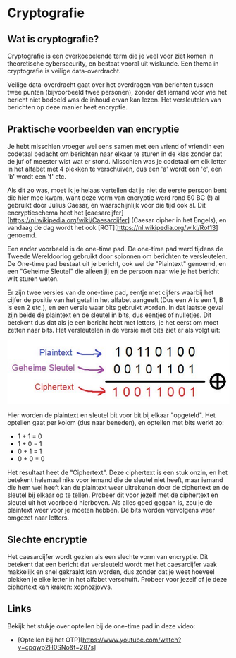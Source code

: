 Cryptografie
===============

Wat is cryptografie?
---------------------
Cryptografie is een overkoepelende term die je veel voor
ziet komen in theoretische cybersecurity, en bestaat vooral
uit wiskunde. Een thema in cryptografie is veilige data-overdracht.

Veilige data-overdracht gaat over het overdragen van berichten tussen 
twee punten (bijvoorbeeld twee personen), zonder dat iemand voor wie 
het bericht niet bedoeld was de inhoud ervan kan lezen.
Het versleutelen van berichten op deze manier heet encryptie.

Praktische voorbeelden van encryptie
-------------------------------------
Je hebt misschien vroeger wel eens samen met een vriend of
vriendin een codetaal bedacht om berichten naar elkaar te 
sturen in de klas zonder dat de juf of meester wist wat er 
stond. Misschien was je codetaal om elk letter in het alfabet
met 4 plekken te verschuiven, dus een 'a' wordt een 'e', een 'b' 
wordt een 'f' etc. 

Als dit zo was, moet ik je helaas vertellen dat je niet de eerste 
persoon bent die hier mee kwam, want deze vorm van encryptie werd 
rond 50 BC (!) al gebruikt door Julius Caesar, en waarschijnlijk 
voor die tijd ook al. Dit encryptieschema heet het [caesarcijfer][https://nl.wikipedia.org/wiki/Caesarcijfer]
(Caesar cipher in het Engels), en vandaag de dag wordt het ook 
[ROT][https://nl.wikipedia.org/wiki/Rot13] genoemd.

Een ander voorbeeld is de one-time pad. De one-time pad 
werd tijdens de Tweede Wereldoorlog gebruikt door spionnen 
om berichten te versleutelen. De One-time pad bestaat uit 
je bericht, ook wel de "Plaintext" genoemd, en een "Geheime 
Sleutel" die alleen jij en de persoon naar wie je het bericht
wilt sturen weten. 

Er zijn twee versies van de one-time pad,
eentje met cijfers waarbij het cijfer de positie van het getal
in het alfabet aangeeft (Dus een A is een 1, B is een 2 etc.),
en een versie waar bits gebruikt worden. In dat laatste geval zijn 
beide de plaintext en de sleutel in bits, dus eentjes of 
nulletjes. Dit betekent dus dat als je een bericht hebt met 
letters, je het eerst om moet zetten naar bits. Het versleutelen
in de versie met bits ziet er als volgt uit:

![otp-example](assets/image8.png)

Hier worden de plaintext en sleutel bit voor bit bij elkaar 
"opgeteld". Het optellen gaat per kolom (dus naar beneden), 
en optellen met bits werkt zo:

- 1 + 1 = 0
- 1 + 0 = 1
- 0 + 1 = 1
- 0 + 0 = 0

Het resultaat heet de "Ciphertext". Deze ciphertext is een 
stuk onzin, en het betekent helemaal niks voor iemand die de 
sleutel niet heeft, maar iemand die hem wel heeft kan de 
plaintext weer uitrekenen door de ciphertext en de sleutel 
bij elkaar op te tellen. Probeer dit voor jezelf met de 
ciphertext en sleutel uit het voorbeeld hierboven. Als alles 
goed gegaan is, zou je de plaintext weer voor je moeten hebben. 
De bits worden vervolgens weer omgezet naar letters.

Slechte encryptie
-----------------
Het caesarcijfer wordt gezien als een slechte vorm van encryptie. 
Dit betekent dat een bericht dat versleuteld wordt met het 
caesarcijfer vaak makkelijk en snel gekraakt kan worden, dus 
zonder dat je weet hoeveel plekken je elke letter in het alfabet 
verschuift. Probeer voor jezelf of je deze ciphertext kan kraken: 
xopnozjovvs. 

Links
------
Bekijk het stukje over optellen bij de one-time pad in deze video:
- [Optellen bij het OTP][https://www.youtube.com/watch?v=cpqwp2H0SNo&t=287s]